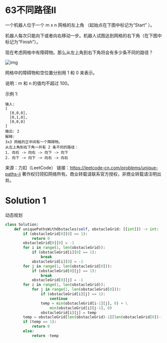 # 63不同路径II

一个机器人位于一个 m x n 网格的左上角 （起始点在下图中标记为“Start” ）。

机器人每次只能向下或者向右移动一步。机器人试图达到网格的右下角（在下图中标记为“Finish”）。

现在考虑网格中有障碍物。那么从左上角到右下角将会有多少条不同的路径？

![img](https://assets.leetcode-cn.com/aliyun-lc-upload/uploads/2018/10/22/robot_maze.png)

网格中的障碍物和空位置分别用 1 和 0 来表示。

说明：m 和 n 的值均不超过 100。

示例 1:
```
输入:
[
  [0,0,0],
  [0,1,0],
  [0,0,0]
]
输出: 2
解释:
3x3 网格的正中间有一个障碍物。
从左上角到右下角一共有 2 条不同的路径：
1. 向右 -> 向右 -> 向下 -> 向下
2. 向下 -> 向下 -> 向右 -> 向右
```
来源：力扣（LeetCode）
链接：https://leetcode-cn.com/problems/unique-paths-ii
著作权归领扣网络所有。商业转载请联系官方授权，非商业转载请注明出处。

# Solution 1
动态规划  
``` python
class Solution:
    def uniquePathsWithObstacles(self, obstacleGrid: [[int]]) -> int:
        if (obstacleGrid[0][0] == 1):
            return 0
        obstacleGrid[0][0] = -1
        for i in range(1, len(obstacleGrid)):
            if (obstacleGrid[i][0] == 1):
                break
            obstacleGrid[i][0] = -1
        for j in range(1, len(obstacleGrid[0])):
            if (obstacleGrid[0][j] == 1):
                break
            obstacleGrid[0][j] = -1
        for i in range(1, len(obstacleGrid)):
            for j in range(1, len(obstacleGrid[0])):
                if (obstacleGrid[i][j] == 1):
                    continue
                temp = min(obstacleGrid[i-1][j], 0) + \
                    min(obstacleGrid[i][j-1], 0)
                obstacleGrid[i][j] = temp
        temp = obstacleGrid[len(obstacleGrid)-1][len(obstacleGrid[0])-1]
        if (temp == 1):
            return 0
        else:
            return -temp
```